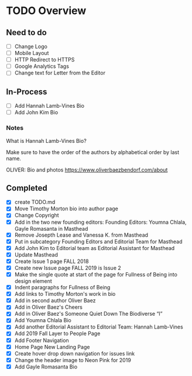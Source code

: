 # TODO Overview

## Need to do

- [ ] Change Logo
- [ ] Mobile Layout
- [ ] HTTP Redirect to HTTPS
- [ ] Google Analytics Tags
- [ ] Change text for Letter from the Editor

## In-Process

- [ ] Add Hannah Lamb-Vines Bio
- [ ] Add John Kim Bio

### Notes

What is Hannah Lamb-Vines Bio?

Make sure to have the order of the authors by alphabetical order by last name.

OLIVER: Bio and photos
https://www.oliverbaezbendorf.com/about

## Completed

- [x] create TODO.md
- [x] Move Timothy Morton bio into author page
- [x] Change Copyright
- [x] Add in the two new founding editors: Founding Editors: Youmna Chlala, Gayle Romasanta in Masthead
- [x] Remove Josepth Lease and Vanessa K. from Masthead
- [x] Put in subcategory Founding Editors and Editorial Team for Masthead
- [x] Add John Kim to Editorial team as Editorial Assistant for Masthead
- [x] Update Masthead
- [x] Create Issue 1 page FALL 2018
- [x] Create new Issue page FALL 2019 is Issue 2
- [x] Make the single quote at start of the page for Fullness of Being into design element
- [x] Indent paragraphs for Fullness of Being
- [x] Add links to Timothy Morton's work in bio
- [x] Add in second author Oliver Baez
- [x] Add in Oliver Baez's Cheers
- [x] Add in Oliver Baez's Someone Quiet Down The Biodiverse “I”
- [x] Add Youmna Chlala Bio
- [x] Add another Editorial Assistant to Editorial Team: Hannah Lamb-Vines
- [x] Add 2019 Fall Layer to People Page
- [x] Add Footer Navigation
- [x] Home Page New Landing Page
- [x] Create hover drop down navigation for issues link
- [x] Change the header image to Neon Pink for 2019
- [x] Add Gayle Romasanta Bio